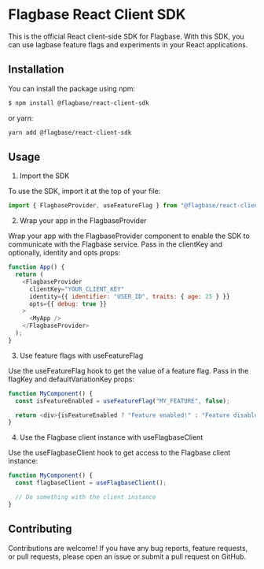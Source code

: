 # Flagbase React Client SDK

This is the official React client-side SDK for Flagbase. With this SDK, you can use lagbase feature flags and experiments in your React applications. 

## Installation
You can install the package using npm:
```sh
$ npm install @flagbase/react-client-sdk
```
or yarn:
```sh
yarn add @flagbase/react-client-sdk
```

## Usage
1. Import the SDK

To use the SDK, import it at the top of your file:
```js
import { FlagbaseProvider, useFeatureFlag } from "@flagbase/react-client-sdk";
```

2. Wrap your app in the FlagbaseProvider

Wrap your app with the FlagbaseProvider component to enable the SDK to communicate with the Flagbase service. Pass in the clientKey and optionally, identity and opts props:
```js
function App() {
  return (
    <FlagbaseProvider
      clientKey="YOUR_CLIENT_KEY"
      identity={{ identifier: "USER_ID", traits: { age: 25 } }}
      opts={{ debug: true }}
    >
      <MyApp />
    </FlagbaseProvider>
  );
}
```

3. Use feature flags with useFeatureFlag

Use the useFeatureFlag hook to get the value of a feature flag. Pass in the flagKey and defaultVariationKey props:

```js
function MyComponent() {
  const isFeatureEnabled = useFeatureFlag("MY_FEATURE", false);

  return <div>{isFeatureEnabled ? "Feature enabled!" : "Feature disabled."}</div>;
}
```

4. Use the Flagbase client instance with useFlagbaseClient

Use the useFlagbaseClient hook to get access to the Flagbase client instance:

```js
function MyComponent() {
  const flagbaseClient = useFlagbaseClient();

  // Do something with the client instance
}
```

## Contributing

Contributions are welcome! If you have any bug reports, feature requests, or pull requests, please open an issue or submit a pull request on GitHub.